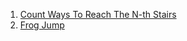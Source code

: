 1) [Count Ways To Reach The N-th Stairs](https://bit.ly/3t1Sjyx)
2) [Frog Jump](https://bit.ly/3JPcoOx)
